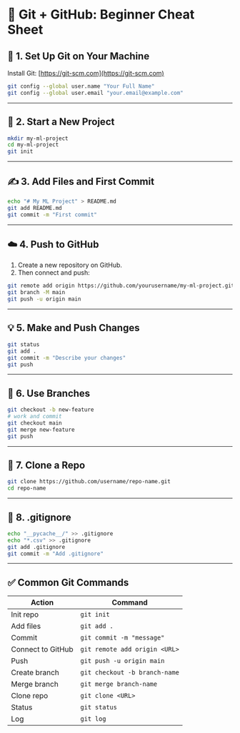 
# 🧠 Git + GitHub: Beginner Cheat Sheet

## 🔧 1. Set Up Git on Your Machine
Install Git: [https://git-scm.com](https://git-scm.com)

```bash
git config --global user.name "Your Full Name"
git config --global user.email "your.email@example.com"
```

---

## 📁 2. Start a New Project
```bash
mkdir my-ml-project
cd my-ml-project
git init
```

---

## ✍️ 3. Add Files and First Commit
```bash
echo "# My ML Project" > README.md
git add README.md
git commit -m "First commit"
```

---

## ☁️ 4. Push to GitHub
1. Create a new repository on GitHub.
2. Then connect and push:

```bash
git remote add origin https://github.com/yourusername/my-ml-project.git
git branch -M main
git push -u origin main
```

---

## 💡 5. Make and Push Changes
```bash
git status
git add .
git commit -m "Describe your changes"
git push
```

---

## 🌿 6. Use Branches
```bash
git checkout -b new-feature
# work and commit
git checkout main
git merge new-feature
git push
```

---

## 🔄 7. Clone a Repo
```bash
git clone https://github.com/username/repo-name.git
cd repo-name
```

---

## 🚫 8. .gitignore
```bash
echo "__pycache__/" >> .gitignore
echo "*.csv" >> .gitignore
git add .gitignore
git commit -m "Add .gitignore"
```

---

## ✅ Common Git Commands

| Action              | Command                            |
|---------------------|-------------------------------------|
| Init repo           | `git init`                          |
| Add files           | `git add .`                         |
| Commit              | `git commit -m "message"`           |
| Connect to GitHub   | `git remote add origin <URL>`       |
| Push                | `git push -u origin main`           |
| Create branch       | `git checkout -b branch-name`       |
| Merge branch        | `git merge branch-name`             |
| Clone repo          | `git clone <URL>`                   |
| Status              | `git status`                        |
| Log                 | `git log`                           |

